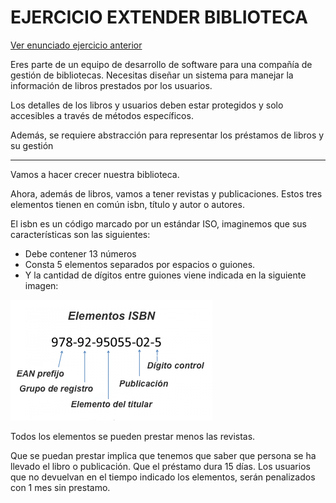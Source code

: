 # EJERCICIO EXTENDER BIBLIOTECA

[Ver enunciado ejercicio anterior](EnunciadosPropuestosClase.md#gestión-de-biblioteca)

Eres parte de un equipo de desarrollo de software para una compañía de gestión de bibliotecas. Necesitas diseñar un sistema para manejar la información de libros prestados por los usuarios.

Los detalles de los libros y usuarios deben estar protegidos y solo accesibles a través de métodos específicos.

Además, se requiere abstracción para representar los préstamos de libros y su gestión

---

Vamos a hacer crecer nuestra biblioteca.

Ahora, además de libros, vamos a tener revistas y publicaciones. Estos tres elementos tienen en común isbn, título y 
autor o autores.

El isbn es un código marcado por un estándar ISO, imaginemos que sus características son las siguientes:
- Debe contener 13 números
- Consta 5 elementos separados por espacios o guiones.
- Y la cantidad de dígitos entre guiones viene indicada en la siguiente imagen:
 
![isbn](images/Elementos-ISBN.png)

Todos los elementos se pueden prestar menos las revistas. 

Que se puedan prestar implica que tenemos que saber que persona se ha llevado el libro o publicación.
Que el préstamo dura 15 días.
Los usuarios que no devuelvan en el tiempo indicado los elementos, serán penalizados con 1 mes sin prestamo.  
